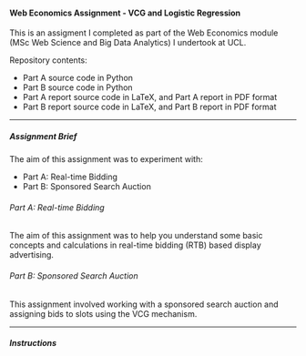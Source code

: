 #### Web Economics Assignment - VCG and Logistic Regression

This is an assigment I completed as part of the Web Economics module (MSc Web Science and Big Data Analytics) I undertook at UCL.

Repository contents:

* Part A source code in Python
* Part B source code in Python
* Part A report source code in LaTeX, and Part A report in PDF format
* Part B report source code in LaTeX, and Part B report in PDF format

---

##### Assignment Brief

The aim of this assignment was to experiment with:

* Part A: Real-time Bidding
* Part B: Sponsored Search Auction

###### Part A: Real-time Bidding

The aim of this assignment was to help you understand some basic concepts and calculations in real-time
bidding (RTB) based display advertising.

###### Part B: Sponsored Search Auction

This assignment involved working with a sponsored search auction and assigning bids to slots using the VCG mechanism.

---

##### Instructions
